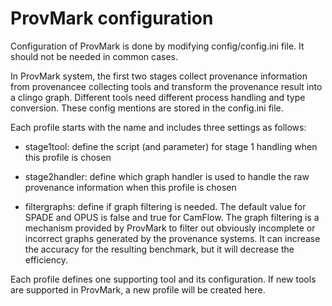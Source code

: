 # ProvMark configuration

Configuration of ProvMark is done by modifying config/config.ini file. It should not be needed in common cases.

In ProvMark system, the first two stages collect provenance information from provenancee collecting tools and transform the provenance result into a clingo graph. Different tools need different process handling and type conversion. These config mentions are stored in the config.ini file.

Each profile starts with the name and includes three settings as follows:

- stage1tool: define the script (and parameter) for stage 1 handling when this profile is chosen

- stage2handler: define which graph handler is used to handle the raw provenance information when this profile is chosen

- filtergraphs: define if graph filtering is needed. The default value for SPADE and OPUS is false and true for CamFlow. The graph filtering is a mechanism provided by ProvMark to filter out obviously incomplete or incorrect graphs generated by the provenance systems. It can increase the accuracy for the resulting benchmark, but it will decrease the efficiency.

Each profile defines one supporting tool and its configuration. If new tools are supported in ProvMark, a new profile will be created here.
